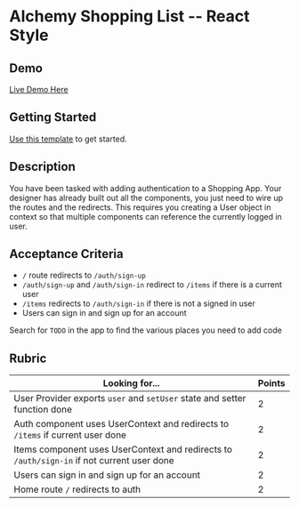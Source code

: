 # Alchemy Shopping List -- React Style

## Demo

[Live Demo Here](https://alchemy-react-shopping.netlify.app/)

## Getting Started

[Use this template](https://github.com/alchemycodelab/react-half-baked-shopping-list) to get started.

## Description

You have been tasked with adding authentication to a Shopping App. Your designer has already built out all the components, you just need to wire up the routes and the redirects. This requires you creating a User object in context so that multiple components can reference the currently logged in user.

## Acceptance Criteria

- `/` route redirects to `/auth/sign-up`
- `/auth/sign-up` and `/auth/sign-in` redirect to `/items` if there is a current user
- `/items` redirects to `/auth/sign-in` if there is not a signed in user
- Users can sign in and sign up for an account

Search for `TODO` in the app to find the various places you need to add code

## Rubric

| Looking for...                                                                        | Points |
| ------------------------------------------------------------------------------------- | ------ |
| User Provider exports `user` and `setUser` state and setter function          done        | 2      |
| Auth component uses UserContext and redirects to `/items` if current user      done       | 2      |
| Items component uses UserContext and redirects to `/auth/sign-in` if not current user done | 2      |
| Users can sign in and sign up for an account                                          | 2      |
| Home route `/` redirects to auth                                                      | 2      |
